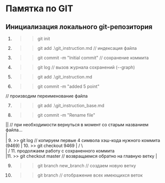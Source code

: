 # Памятка по GIT
## Инициализация локального git-репозитория
1. >> git init
2. >> git add .\git_instruction.md      // индексация файла
3. >> git commit -m "Initial commit"    // сохранение коммита

4. >> git log                           // вызов журнала сохранений (--graph)

5. >> git add .\git_instruction.md
6. >> git commit -m "added 5 point"

// производим переименование файла

7. >> git add .\git_instruction_base.md
8. >> git commit -m "Rename file"

||  // при необходимости вернуться в момент со старым названием файла...    
| \
|  9. >> git log                        // копируем первые 4 символа хэш-кода нужного коммита (9469)
|  10. >> git checkout 9469
|  /  \                
| /    11. продолжаем работу с сохраненного коммита                 
|11. >> git checkout master             // возвращаемся обратно на главную ветку 
|

9. >> git branch new_branch             // создаем новую ветку
10. >> git branch                       // отображение всех имеющихся веток

